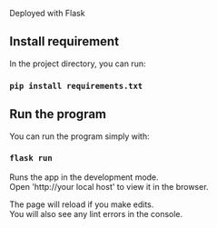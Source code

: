 Deployed with Flask

## Install requirement

In the project directory, you can run:

### `pip install requirements.txt`

## Run the program

You can run the program simply with:

### `flask run`

Runs the app in the development mode.<br />
Open 'http://your local host' to view it in the browser.

The page will reload if you make edits.<br />
You will also see any lint errors in the console.
